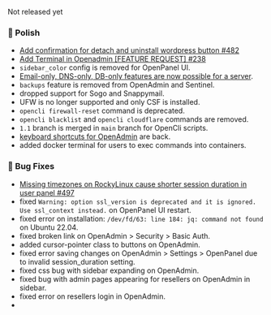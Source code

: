Not released yet

### 💅 Polish
- [Add confirmation for detach and uninstall wordpress button #482](https://github.com/stefanpejcic/OpenPanel/discussions/482)
- [Add Terminal in Openadmin [FEATURE REQUEST] #238](https://github.com/stefanpejcic/OpenPanel/issues/238)
- `sidebar_color` config is removed for OpenPanel UI.
- [Email-only, DNS-only, DB-only features are now possible for a server](https://github.com/stefanpejcic/OpenPanel/issues/493#issuecomment-2890913088).
- `backups` feature is removed from OpenAdmin and Sentinel.
- dropped support for Sogo and Snappymail.
- UFW is no longer supported and only CSF is installed.
- `opencli firewall-reset` command is deprecated.
- `opencli blacklist` and `opencli cloudflare` commands are removed.
- `1.1` branch is merged in `main` branch for OpenCli scripts.
- [keyboard shortcuts for OpenAdmin](/docs/articles/dev-experience/openadmin-keyboard-shortcuts) are back.
- added docker terminal for users to exec commands into containers.


### 🐛 Bug Fixes
- [Missing timezones on RockyLinux cause shorter session duration in user panel #497](https://github.com/stefanpejcic/OpenPanel/issues/497)
- fixed `Warning: option ssl_version is deprecated and it is ignored. Use ssl_context instead.` on OpenPanel UI restart.
- fixed error on installation: `/dev/fd/63: line 184: jq: command not found` on Ubuntu 22.04.
- fixed broken link on OpenAdmin > Security > Basic Auth.
- added cursor-pointer class to buttons on OpenAdmin.
- fixed error saving changes on OpenAdmin > Settings > OpenPanel due to invalid session_duration setting.
- fixed css bug with sidebar expanding on OpenAdmin.
- fixed bug with admin pages appearing for resellers on OpenAdmin in sidebar.
- fixed error on resellers login in OpenAdmin.
- 
